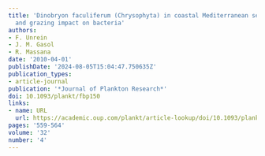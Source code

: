 ```yaml
---
title: 'Dinobryon faculiferum (Chrysophyta) in coastal Mediterranean seawater: presence
  and grazing impact on bacteria'
authors:
- F. Unrein
- J. M. Gasol
- R. Massana
date: '2010-04-01'
publishDate: '2024-08-05T15:04:47.750635Z'
publication_types:
- article-journal
publication: '*Journal of Plankton Research*'
doi: 10.1093/plankt/fbp150
links:
- name: URL
  url: https://academic.oup.com/plankt/article-lookup/doi/10.1093/plankt/fbp150
pages: '559-564'
volume: '32'
number: '4'
---
```

